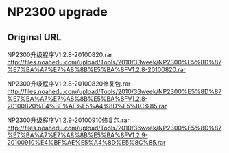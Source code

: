 
# NP2300 upgrade

## Original URL

NP2300升级程序V1.2.8-20100820.rar
http://files.noahedu.com/upload/Tools/2010/33week/NP2300%E5%8D%87%E7%BA%A7%E7%A8%8B%E5%BA%8FV1.2.8-20100820.rar

NP2300升级程序V1.2.8-20100820修复包.rar
http://files.noahedu.com/upload/Tools/2010/33week/NP2300%E5%8D%87%E7%BA%A7%E7%A8%8B%E5%BA%8FV1.2.8-20100820%E4%BF%AE%E5%A4%8D%E5%8C%85.rar

NP2300升级程序V1.2.9-20100910修复包.rar
http://files.noahedu.com/upload/Tools/2010/36week/NP2300%E5%8D%87%E7%BA%A7%E7%A8%8B%E5%BA%8FV1.2.9-20100910%E4%BF%AE%E5%A4%8D%E5%8C%85.rar
